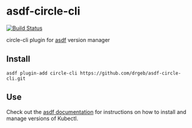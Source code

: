 # asdf-circle-cli

[![Build Status](https://travis-ci.org/asdf-community/asdf-circle-cli.svg?branch=master)](https://travis-ci.org/asdf-community/asdf-circle-cli)

circle-cli plugin for [asdf](https://github.com/asdf-vm/asdf) version manager

## Install

```
asdf plugin-add circle-cli https://github.com/drgeb/asdf-circle-cli.git
```

## Use

Check out the [asdf documentation](https://asdf-vm.com/#/core-manage-versions?id=install-version) for instructions on how to install and manage versions of Kubectl.

